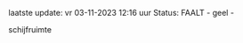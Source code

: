 laatste update: 
vr 03-11-2023 12:16   uur 
Status: FAALT - geel - 
<div class="service Y">schijfruimte</div>